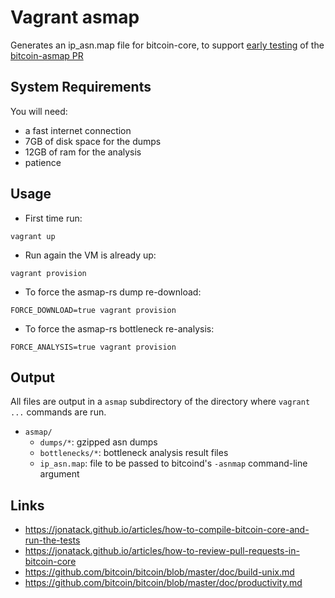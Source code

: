 # Vagrant asmap

Generates an ip_asn.map file for bitcoin-core,
to support [early testing](https://blog.bitmex.com/call-to-action-testing-and-improving-asmap/)
of the [bitcoin-asmap PR](https://github.com/bitcoin/bitcoin/pull/18573)

## System Requirements

You will need:
- a fast internet connection
- 7GB of disk space for the dumps
- 12GB of ram for the analysis
- patience

## Usage

- First time run:

```
vagrant up
```

- Run again the VM is already up:

```
vagrant provision
```

- To force the asmap-rs dump re-download:

```
FORCE_DOWNLOAD=true vagrant provision
```

- To force the asmap-rs bottleneck re-analysis:

```
FORCE_ANALYSIS=true vagrant provision
```

## Output

All files are output in a `asmap` subdirectory of the directory where `vagrant ...` commands are run.

- `asmap/`
  - `dumps/*`: gzipped asn dumps
  - `bottlenecks/*`: bottleneck analysis result files
  - `ip_asn.map`: file to be passed to bitcoind's `-asnmap` command-line argument

## Links

- <https://jonatack.github.io/articles/how-to-compile-bitcoin-core-and-run-the-tests>
- <https://jonatack.github.io/articles/how-to-review-pull-requests-in-bitcoin-core>
- <https://github.com/bitcoin/bitcoin/blob/master/doc/build-unix.md>
- <https://github.com/bitcoin/bitcoin/blob/master/doc/productivity.md>

